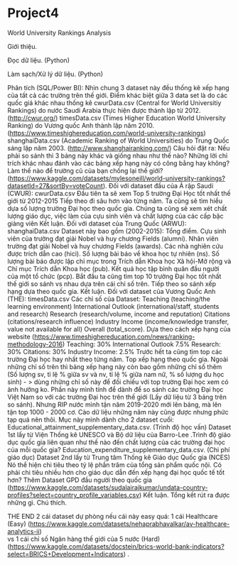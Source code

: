 # Project4

World University Rankings Analysis

Giới thiệu.

Đọc dữ liệu. (Python)

Làm sạch/Xử lý dữ liệu. (Python)

Phân tích (SQL/Power BI):
	Nhìn chung 3 dataset này đều thống kê xếp hạng của tất cả các trường trên thế giới.
	Điểm khác biệt giữa 3 data set là do các quốc giá khác nhau thống kê
    cwurData.csv (Central for World Universitiy Rankings) do nước Saudi Arabia thực hiện được thành lập từ 2012. (http://cwur.org/) 
    timesData.csv (Times Higher Education World University Ranking) do Vương quốc Anh thành lập năm 2010. (https://www.timeshighereducation.com/world-university-rankings)
    shanghaiData.csv (Academic Ranking of World Universities) do Trung Quốc sáng lập năm 2003. (http://www.shanghairanking.com/)
Câu hỏi đặt ra:
  Nếu phải so sánh thì 3 bảng này khác và giống nhau như thế nào?
  Những lời chỉ trích khác nhau đánh vào các bảng xếp hạng này có công bằng hay không?
  Làm thế nào để trường cũ của bạn chống lại thế giới?
  (https://www.kaggle.com/datasets/mylesoneill/world-university-rankings?datasetId=27&sortBy=voteCount). 
    Đối với dataset đầu của Ả rập Saudi (CWUR): cwurData.csv
    Đầu tiên ta sẽ xem Top 5 trường Đại Học tốt nhất thế giới từ 2012-2015
    Tiếp theo đi sâu hơn vào từng năm.
    Ta cũng sẽ tìm hiểu dựa số lượng trường Đại học theo quốc gia. Chúng ta cũng sẽ xem xét chất lượng giáo dục, việc làm của cựu sinh viên và chất lượng của các cấp bậc giảng       viên
    Kết luận.
    Đối với dataset của Trung Quốc (ARWU): shanghaiData.csv
    Dataset này bao gồm (2002-2015):
    Tổng điểm.
Cựu sinh viên của trường đạt giải Nobel và huy chương Fields (alumni).
Nhân viên trường đạt giải Nobel và huy chương Fields (awards).
Các nhà nghiên cứu được trích dẫn cao (hici).
Số lượng bài báo về khoa học tự nhiên (ns).
Số lượng bài báo được lập chỉ mục trong Trích dẫn Khoa học Xã hội-Mở rộng và Chỉ mục Trích dẫn Khoa học (pub).
Kết quả học tập bình quân đầu người của một tổ chức (pcp).
Bắt đầu ta cũng tìm top 10 trường Đại học tốt nhất thế giới so sánh vs nhau dựa trên cái chỉ số trên.
Tiếp theo so sánh xếp hạng dựa theo quốc gia.
Kết luận.
Đối với dataset của Vương Quốc Anh (THE): timesData.csv
Các chỉ số của Dataset:
Teaching (teaching/the learning environment)
International Outlook (international/staff, students and research)
Research (research/volume, income and reputation)
Citations (citations/research influence)
Industry Income (income/knowledge transfer, value not available for all)
Overall (total_score).
Dựa theo cách xếp hạng của website (https://www.timeshighereducation.com/news/ranking-methodology-2016) 
Teaching: 30%
International Outlook 7.5%
Research: 30%
Citations: 30%
Industry Income: 2.5%
Trước hết ta cũng tìm top các trường Đại học hay nhất theo từng năm.
Top xếp hạng theo quốc gia.
Ngoài những chỉ số trên thì bảng xếp hạng này còn bao gồm những chỉ số thêm (Số lượng sv, tỉ lệ % giữa sv và nv, tỉ lệ % giữa nam nữ, % số lượng du học sinh) - > dùng những chỉ số này để đối chiếu với top trường Đại học xem có ảnh hưởng ko.
Phần này mình tính để dành để so sánh các trường Đại học Việt Nam so với các trường Đại học trên thế giới (Lấy dữ liệu từ 3 bảng trên so sánh).
Nhưng RIP nước mình tận năm 2019-2020 mới lên bảng, mà lên tận top 1000 - 2000 cơ.
Cào dữ liệu những năm này cũng được nhưng phức tạp quá nên thôi.
Mục này mình dành cho 2 dataset cuối:
Educational_attainment_supplementary_data.csv. (Trình độ học vấn)
Dataset 1st lấy từ Viện Thống kê UNESCO và Bộ dữ liệu của Barro-Lee .Trình độ giáo dục quốc gia liên quan như thế nào đến chất lượng của các trường đại học của mỗi quốc gia?
Education_expenditure_supplementary_data.csv. (Chi phí giáo dục)
Dataset 2nd lấy từ Trung tâm Thống kê Giáo dục Quốc gia (NCES) Nó thể hiện chi tiêu theo tỷ lệ phần trăm của tổng sản phẩm quốc nội. Có phải chi tiêu nhiều hơn cho giáo dục dẫn đến xếp hạng đại học quốc tế tốt hơn?
Thêm Dataset GPD đầu người theo quốc gia (https://www.kaggle.com/datasets/sudalairajkumar/undata-country-profiles?select=country_profile_variables.csv) 
Kết luận.
Tổng kết rút ra được những gì.
Chú thích.

THE END
2 cái dataset dự phòng nếu cái này easy quá: 1 cái Healthcare (Easy)
(https://www.kaggle.com/datasets/nehaprabhavalkar/av-healthcare-analytics-ii)  
vs 1 cái chỉ số Ngân hàng thế giới của 5 nước (Hard) (https://www.kaggle.com/datasets/docstein/brics-world-bank-indicators?select=BRICS+Development+Indicators) .



